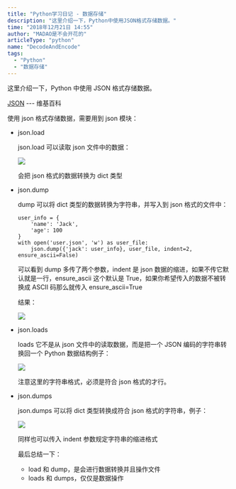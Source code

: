 ```yaml
---
title: "Python学习日记 - 数据存储"
description: "这里介绍一下，Python中使用JSON格式存储数据。"
time: "2018年12月21日 14:55"
author: "MADAO是不会开花的"
articleType: "python"
name: "DecodeAndEncode"
tags:
  - "Python"
  - "数据存储"
---
```


这里介绍一下，Python 中使用 JSON 格式存储数据。

[JSON](https://zh.wikipedia.org/wiki/JSON) --- 维基百科

使用 json 格式存储数据，需要用到 json 模块：

- json.load

  json.load 可以读取 json 文件中的数据：

  ![](/articlesImages/python/data_store/image.png)

  会把 json 格式的数据转换为 dict 类型

- json.dump

  dump 可以将 dict 类型的数据转换为字符串，并写入到 json 格式的文件中：

  ```
  user_info = {
      'name': 'Jack',
      'age': 100
  }
  with open('user.json', 'w') as user_file:
      json.dump({'jack': user_info}, user_file, indent=2, ensure_ascii=False)
  ```

  可以看到 dump 多传了两个参数，indent 是 json 数据的缩进，如果不传它默认就是一行，ensure_ascii 这个默认是 True，如果你希望传入的数据不被转换成 ASCII 码那么就传入 ensure_ascii=True

  结果：

  ![](/articlesImages/python/data_store/image1.png)

- json.loads

  loads 它不是从 json 文件中的读取数据，而是把一个 JSON 编码的字符串转换回一个 Python 数据结构例子：

  ![](/articlesImages/python/data_store/image2.png)

  注意这里的字符串格式，必须是符合 json 格式的才行。

- json.dumps

  json.dumps 可以将 dict 类型转换成符合 json 格式的字符串，例子：

  ![](/articlesImages/python/data_store/image3.png)

  同样也可以传入 indent 参数规定字符串的缩进格式

  最后总结一下：

  - load 和 dump，是会进行数据转换并且操作文件
  - loads 和 dumps，仅仅是数据操作
